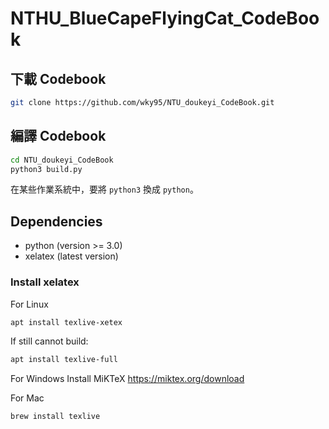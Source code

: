 # NTHU_BlueCapeFlyingCat_CodeBook

## 下載 Codebook
```sh
git clone https://github.com/wky95/NTU_doukeyi_CodeBook.git
```

## 編譯 Codebook
```sh
cd NTU_doukeyi_CodeBook
python3 build.py
```

在某些作業系統中，要將 `python3` 換成 `python`。

## Dependencies
- python (version >= 3.0)
- xelatex (latest version)

### Install xelatex
For Linux
```sh
apt install texlive-xetex
```

If still cannot build:

```sh
apt install texlive-full
```

For Windows
Install MiKTeX https://miktex.org/download

For Mac
```sh
brew install texlive
```

